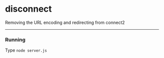 # disconnect
Removing the URL encoding and redirecting from connect2

----

### Running
Type `node server.js`
